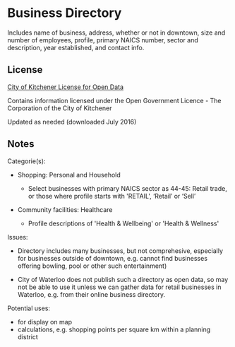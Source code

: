 # Business Directory
Includes name of business, address, whether or not in downtown, size and number of employees, profile, primary NAICS number, sector and description, year established, and contact info.
## License
[City of Kitchener License for Open Data](https://www.kitchener.ca/en/insidecityhall/Open-data-license.asp) 

Contains information licensed under the Open Government Licence - The Corporation of the City of Kitchener

Updated as needed (downloaded July 2016)

## Notes
Categorie(s):

* Shopping: Personal and Household
    * Select businesses with primary NAICS sector as 44-45: Retail trade, or those where profile starts with 'RETAIL', ‘Retail’ or ‘Sell’

* Community facilities: Healthcare
    * Profile descriptions of 'Health & Wellbeing' or 'Health & Wellness'

Issues: 

* Directory includes many businesses, but not comprehesive, especially for businesses outside of downtown, e.g. cannot find businesses offering bowling, pool or other such entertainment)

* City of Waterloo does not publish such a directory as open data, so may not be able to use it unless we can gather data for retail businesses in Waterloo, e.g. from their online business directory.

Potential uses:

* for display on map 
* calculations, e.g. shopping points per square km within a planning district
